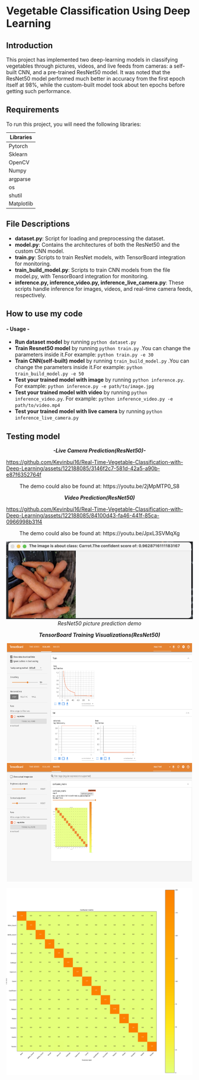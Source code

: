 # Vegetable Classification Using Deep Learning

## Introduction

This project has implemented two deep-learning models in classifying vegetables through pictures, videos, and live feeds from cameras: a self-built CNN, and a pre-trained ResNet50 model. It was noted that the ResNet50 model performed much better in accuracy from the first epoch itself at 98%, while the custom-built model took about ten epochs before getting such performance.

## Requirements

To run this project, you will need the following libraries:

| Libraries               |
|------------------------ |
| Pytorch                 |  
| Sklearn                 |  
| OpenCV                  |   
| Numpy                   |  
| argparse                |  
| os                      |  
| shutil                  |  
| Matplotlib              |  

## File Descriptions

- **dataset.py**: Script for loading and preprocessing the dataset.
- **model.py**: Contains the architectures of both the ResNet50 and the custom CNN model.
- **train.py**: Scripts to train ResNet models, with TensorBoard integration for monitoring.
- **train_build_model.py**: Scripts to train CNN models from the file model.py, with TensorBoard integration for monitoring.
- **inference.py, inference_video.py, inference_live_camera.py**: These scripts handle inference for images, videos, and real-time camera feeds, respectively.

## How to use my code


#### - Usage -
* **Run dataset model** by running `python dataset.py`
* **Train Resnet50 model** by running `python train.py` .You can change the parameters inside it.For example: `python train.py -e 30`
* **Train CNN(self-built) model** by running `train_build_model.py` .You can change the parameters inside it.For example: `python train_build_model.py -e 50`
* **Test your trained model with image** by running `python inference.py`. For example: `python inference.py -e path/to/image.jpg`
* **Test your trained model with video** by running `python inference_video.py`. For example: `python inference_video.py -e path/to/video.mp4`
* **Test your trained model with live camera** by running `python inference_live_camera.py`


## Testing model
<p align="center">
  <strong><i>-Live Camera Prediction(ResNet50)-</i></strong>
</p>

https://github.com/Kevinbui16/Real-Time-Vegetable-Classification-with-Deep-Learning/assets/122188085/3146f2c7-581d-42a5-a90b-e87f6352764f

<p align="center">
  The demo could also be found at: https://youtu.be/2jMpMTP0_S8
</p>


<p align="center">
  <strong><i>Video Prediction(ResNet50)</i></strong>
</p>

https://github.com/Kevinbui16/Real-Time-Vegetable-Classification-with-Deep-Learning/assets/122188085/84100d43-fa46-441f-85ca-0966998b31f4

<p align="center">
  The demo could also be found at: https://youtu.be/JpxL3SVMqXg
</p>

<p align="center">
  <img src="visualization/Picture_Predict_ResNet.png" width=600><br/>
  <i>ResNet50 picture prediction demo</i>
</p>

<p align="center">
  <strong><i>TensorBoard Training Visualizations(ResNet50)</i></strong>
</p>

<p align="center">
  <img src="visualization/training_process_Resnet50.png" width="500" height="320">
  <img src="visualization/Heatmap_process_Resnet50.png" width="500" height="320">
  <p align="center">
    <img src="visualization/Heatmap_Resnet50.png" width=600><br/>
    
  </p>
</p>





















